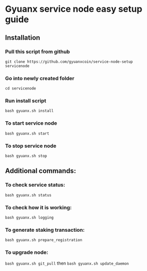 
# Gyuanx service node easy setup guide



## Installation

### Pull this script from github
`git clone https://github.com/gyuanxcoin/service-node-setup  servicenode`

### Go into newly created folder

`cd servicenode`

### Run install script

`bash gyuanx.sh install`

### To start service node

`bash gyuanx.sh start`

### To stop service node

`bash gyuanx.sh stop`

## Additional commands:

### To check service status:

`bash gyuanx.sh status`

### To check how it is working:

`bash gyuanx.sh logging`

### To generate staking transaction:

`bash gyuanx.sh prepare_registration`

### To upgrade node:

`bash gyuanx.sh git_pull`
 then
`bash gyuanx.sh update_daemon`
